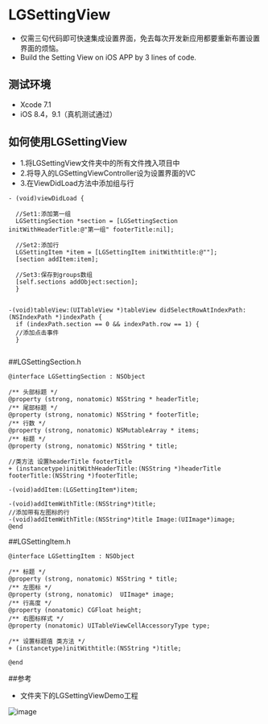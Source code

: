 # LGSettingView
  * 仅需三句代码即可快速集成设置界面，免去每次开发新应用都要重新布置设置界面的烦恼。
  * Build the Setting View on iOS APP by 3 lines of code.

## 测试环境
  * Xcode 7.1
  * iOS 8.4，9.1（真机测试通过）
  
## 如何使用LGSettingView
  * 1.将LGSettingView文件夹中的所有文件拽入项目中
  * 2.将导入的LGSettingViewController设为设置界面的VC  
  * 3.在ViewDidLoad方法中添加组与行

```
- (void)viewDidLoad {

  //Set1:添加第一组
  LGSettingSection *section = [LGSettingSection initWithHeaderTitle:@"第一组" footerTitle:nil];
  
  //Set2:添加行
  LGSettingItem *item = [LGSettingItem initWithtitle:@""];
  [section addItem:item];
  
  //Set3:保存到groups数组
  [self.sections addObject:section];
  }
  
  
-(void)tableView:(UITableView *)tableView didSelectRowAtIndexPath:(NSIndexPath *)indexPath {
  if (indexPath.section == 0 && indexPath.row == 1) {
  //添加点击事件
  }
  
```
  
  
##LGSettingSection.h
```
@interface LGSettingSection : NSObject

/** 头部标题 */
@property (strong, nonatomic) NSString * headerTitle;
/** 尾部标题 */
@property (strong, nonatomic) NSString * footerTitle;
/** 行数 */
@property (strong, nonatomic) NSMutableArray * items;
/** 标题 */
@property (strong, nonatomic) NSString * title;

//类方法 设置headerTitle footerTitle
+ (instancetype)initWithHeaderTitle:(NSString *)headerTitle footerTitle:(NSString *)footerTitle;

-(void)addItem:(LGSettingItem*)item;

-(void)addItemWithTitle:(NSString*)title;
//添加带有左图标的行
-(void)addItemWithTitle:(NSString*)title Image:(UIImage*)image;
@end
```
##LGSettingItem.h
```
@interface LGSettingItem : NSObject

/** 标题 */
@property (strong, nonatomic) NSString * title;
/** 左图标 */
@property (strong, nonatomic)  UIImage* image;
/** 行高度 */
@property (nonatomic) CGFloat height;
/** 右图标样式 */
@property (nonatomic) UITableViewCellAccessoryType type;

/** 设置标题值 类方法 */
+ (instancetype)initWithtitle:(NSString *)title;

@end

```
##参考

  * 文件夹下的LGSettingViewDemo工程
    
![image](https://github.com/LiGoEX/LGSettingView/blob/master/screenshots/screenshots.png)
